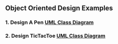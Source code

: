 ## Object Oriented Design Examples

### 1. Design A Pen [UML Class Diagram](https://rb.gy/vh4lay) 

### 2. Design TicTacToe [UML Class Diagram](https://rb.gy/vh4lay)
